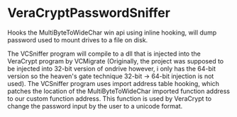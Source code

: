 # VeraCryptPasswordSniffer
Hooks the MultiByteToWideChar win api using inline hooking, will dump password used to mount drives to a file on disk.


The VCSniffer program will compile to a dll that is injected into the VeraCrypt program by VCMigrate (Originally, the project was supposed to be injected into 32-bit version of ondrive however, i only has the 64-bit version so the heaven's gate technique 32-bit -> 64-bit injection is not used).
The VCSniffer program uses import address table hooking, which patches the location of the MultiByteToWideChar imported function address to our custom function address.
This function is used by VeraCrypt to change the password input by the user to a unicode format.
